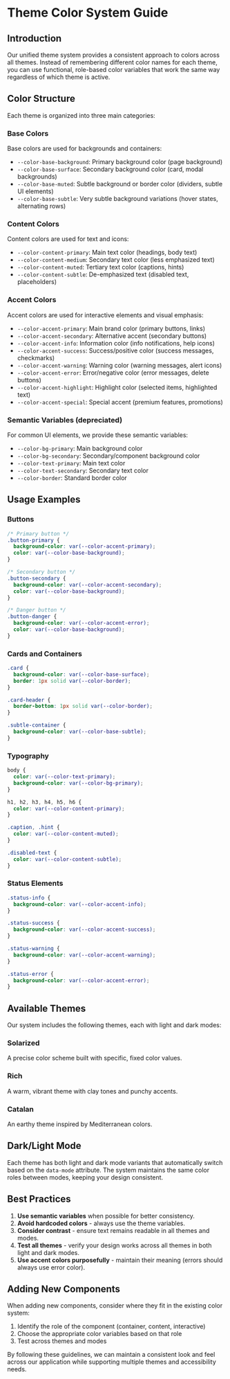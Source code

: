 # Theme Color System Guide

## Introduction

Our unified theme system provides a consistent approach to colors across all themes. Instead of remembering different color names for each theme, you can use functional, role-based color variables that work the same way regardless of which theme is active.

## Color Structure

Each theme is organized into three main categories:

### Base Colors

Base colors are used for backgrounds and containers:

- `--color-base-background`: Primary background color (page background)
- `--color-base-surface`: Secondary background color (card, modal backgrounds)
- `--color-base-muted`: Subtle background or border color (dividers, subtle UI elements)
- `--color-base-subtle`: Very subtle background variations (hover states, alternating rows)

### Content Colors

Content colors are used for text and icons:

- `--color-content-primary`: Main text color (headings, body text)
- `--color-content-medium`: Secondary text color (less emphasized text)
- `--color-content-muted`: Tertiary text color (captions, hints)
- `--color-content-subtle`: De-emphasized text (disabled text, placeholders)

### Accent Colors

Accent colors are used for interactive elements and visual emphasis:

- `--color-accent-primary`: Main brand color (primary buttons, links)
- `--color-accent-secondary`: Alternative accent (secondary buttons)
- `--color-accent-info`: Information color (info notifications, help icons)
- `--color-accent-success`: Success/positive color (success messages, checkmarks)
- `--color-accent-warning`: Warning color (warning messages, alert icons)
- `--color-accent-error`: Error/negative color (error messages, delete buttons)
- `--color-accent-highlight`: Highlight color (selected items, highlighted text)
- `--color-accent-special`: Special accent (premium features, promotions)

### Semantic Variables (depreciated)

For common UI elements, we provide these semantic variables:

- `--color-bg-primary`: Main background color
- `--color-bg-secondary`: Secondary/component background color
- `--color-text-primary`: Main text color
- `--color-text-secondary`: Secondary text color
- `--color-border`: Standard border color

## Usage Examples

### Buttons

```css
/* Primary button */
.button-primary {
  background-color: var(--color-accent-primary);
  color: var(--color-base-background);
}

/* Secondary button */
.button-secondary {
  background-color: var(--color-accent-secondary);
  color: var(--color-base-background);
}

/* Danger button */
.button-danger {
  background-color: var(--color-accent-error);
  color: var(--color-base-background);
}
```

### Cards and Containers

```css
.card {
  background-color: var(--color-base-surface);
  border: 1px solid var(--color-border);
}

.card-header {
  border-bottom: 1px solid var(--color-border);
}

.subtle-container {
  background-color: var(--color-base-subtle);
}
```

### Typography

```css
body {
  color: var(--color-text-primary);
  background-color: var(--color-bg-primary);
}

h1, h2, h3, h4, h5, h6 {
  color: var(--color-content-primary);
}

.caption, .hint {
  color: var(--color-content-muted);
}

.disabled-text {
  color: var(--color-content-subtle);
}
```

### Status Elements

```css
.status-info {
  background-color: var(--color-accent-info);
}

.status-success {
  background-color: var(--color-accent-success);
}

.status-warning {
  background-color: var(--color-accent-warning);
}

.status-error {
  background-color: var(--color-accent-error);
}
```

## Available Themes

Our system includes the following themes, each with light and dark modes:

### Solarized
A precise color scheme built with specific, fixed color values.

### Rich
A warm, vibrant theme with clay tones and punchy accents.

### Catalan
An earthy theme inspired by Mediterranean colors.

## Dark/Light Mode

Each theme has both light and dark mode variants that automatically switch based on the `data-mode` attribute. The system maintains the same color roles between modes, keeping your design consistent.

## Best Practices

1. **Use semantic variables** when possible for better consistency.
2. **Avoid hardcoded colors** - always use the theme variables.
3. **Consider contrast** - ensure text remains readable in all themes and modes.
4. **Test all themes** - verify your design works across all themes in both light and dark modes.
5. **Use accent colors purposefully** - maintain their meaning (errors should always use error color).

## Adding New Components

When adding new components, consider where they fit in the existing color system:

1. Identify the role of the component (container, content, interactive)
2. Choose the appropriate color variables based on that role
3. Test across themes and modes

By following these guidelines, we can maintain a consistent look and feel across our application while supporting multiple themes and accessibility needs.
